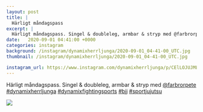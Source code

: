 ```yaml
---
layout: post
title: |
  Härligt måndagspass
excerpt: |
  Härligt måndagspass. Singel & doubleleg, armbar & stryp med @farbrorpete    
date:   2020-09-01 04:41:00 +0000
categories: instagram
background: /instagram/dynamixherrljunga/2020-09-01_04-41-00_UTC.jpg
thumbnail: /instagram/dynamixherrljunga/2020-09-01_04-41-00_UTC.jpg

instagram_url: https://www.instagram.com/dynamixherrljunga/p/CElLOJUJMLo
---
```

Härligt måndagspass. Singel & doubleleg, armbar & stryp med [@farbrorpete](https://www.instagram.com/farbrorpete/) [#dynamixherrljunga](https://www.instagram.com/explore/tags/dynamixherrljunga/) [#dynamixfightingsports](https://www.instagram.com/explore/tags/dynamixfightingsports/) [#bjj](https://www.instagram.com/explore/tags/bjj/) [#sportjujutsu](https://www.instagram.com/explore/tags/sportjujutsu/)



<img src='{{ site.baseurl }}/instagram/dynamixherrljunga/2020-09-01_04-41-00_UTC.jpg' class='img-fluid' />
